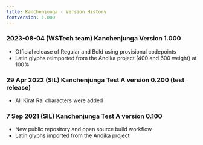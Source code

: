 ```yaml
---
title: Kanchenjunga - Version History
fontversion: 1.000
---
```


### 2023-08-04 (WSTech team) Kanchenjunga Version 1.000 
- Official release of Regular and Bold using provisional codepoints
- Latin glyphs reimported from the Andika project (400 and 600 weight) at 100%

### 29 Apr 2022 (SIL) Kanchenjunga Test A version 0.200 (test release)
- All Kirat Rai characters were added

### 7 Sep 2021 (SIL) Kanchenjunga Test A version 0.100
- New public repository and open source build workflow
- Latin glyphs imported from the Andika project

